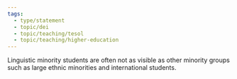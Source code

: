 ```yaml
---
tags:
  - type/statement
  - topic/dei
  - topic/teaching/tesol
  - topic/teaching/higher-education
---
```

Linguistic minority students are often not as visible as other minority groups such as large ethnic minorities and international students.